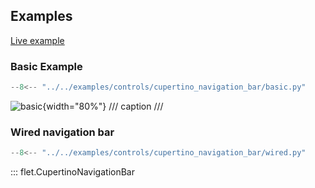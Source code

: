 ## Examples

[Live example](https://flet-controls-gallery.fly.dev/navigation/cupertinonavigationbar)

### Basic Example

```python
--8<-- "../../examples/controls/cupertino_navigation_bar/basic.py"
```

![basic](../../examples/controls/cupertino_navigation_bar/media/basic.png){width="80%"}
/// caption
///

### Wired navigation bar

```python
--8<-- "../../examples/controls/cupertino_navigation_bar/wired.py"
```

::: flet.CupertinoNavigationBar
